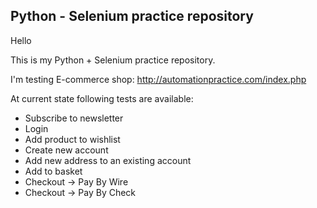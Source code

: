 ## Python - Selenium practice repository

Hello

This is my Python + Selenium practice repository.

I'm testing E-commerce shop: http://automationpractice.com/index.php

At current state following tests are available:

- Subscribe to newsletter
- Login
- Add product to wishlist
- Create new account
- Add new address to an existing account
- Add to basket
- Checkout -> Pay By Wire
- Checkout -> Pay By Check
